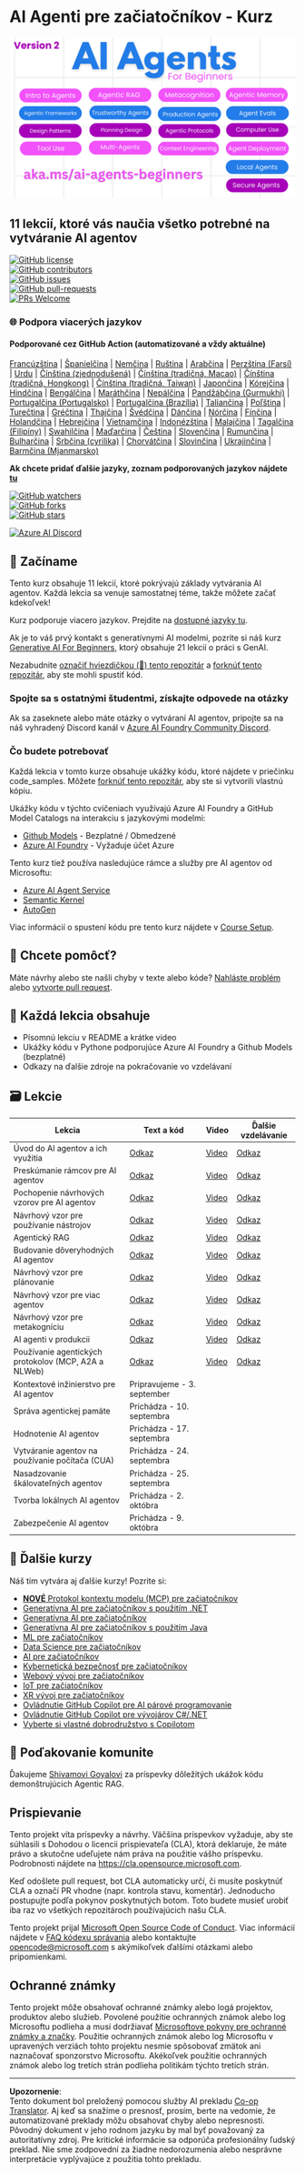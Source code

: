 <!--
CO_OP_TRANSLATOR_METADATA:
{
  "original_hash": "4177db6b3602dfa8c609d78df1f0f21b",
  "translation_date": "2025-08-29T20:30:04+00:00",
  "source_file": "README.md",
  "language_code": "sk"
}
-->
# AI Agenti pre začiatočníkov - Kurz

![Generative AI For Beginners](../../translated_images/repo-thumbnailv2.06f4a48036fde647f6ba4eb19f5651babe59bb30e972748afb349e47725d7601.sk.png)

## 11 lekcií, ktoré vás naučia všetko potrebné na vytváranie AI agentov

[![GitHub license](https://img.shields.io/github/license/microsoft/ai-agents-for-beginners.svg)](https://github.com/microsoft/ai-agents-for-beginners/blob/master/LICENSE?WT.mc_id=academic-105485-koreyst)  
[![GitHub contributors](https://img.shields.io/github/contributors/microsoft/ai-agents-for-beginners.svg)](https://GitHub.com/microsoft/ai-agents-for-beginners/graphs/contributors/?WT.mc_id=academic-105485-koreyst)  
[![GitHub issues](https://img.shields.io/github/issues/microsoft/ai-agents-for-beginners.svg)](https://GitHub.com/microsoft/ai-agents-for-beginners/issues/?WT.mc_id=academic-105485-koreyst)  
[![GitHub pull-requests](https://img.shields.io/github/issues-pr/microsoft/ai-agents-for-beginners.svg)](https://GitHub.com/microsoft/ai-agents-for-beginners/pulls/?WT.mc_id=academic-105485-koreyst)  
[![PRs Welcome](https://img.shields.io/badge/PRs-welcome-brightgreen.svg?style=flat-square)](http://makeapullrequest.com?WT.mc_id=academic-105485-koreyst)

### 🌐 Podpora viacerých jazykov

#### Podporované cez GitHub Action (automatizované a vždy aktuálne)

[Francúzština](../fr/README.md) | [Španielčina](../es/README.md) | [Nemčina](../de/README.md) | [Ruština](../ru/README.md) | [Arabčina](../ar/README.md) | [Perzština (Farsí)](../fa/README.md) | [Urdu](../ur/README.md) | [Čínština (zjednodušená)](../zh/README.md) | [Čínština (tradičná, Macao)](../mo/README.md) | [Čínština (tradičná, Hongkong)](../hk/README.md) | [Čínština (tradičná, Taiwan)](../tw/README.md) | [Japončina](../ja/README.md) | [Kórejčina](../ko/README.md) | [Hindčina](../hi/README.md) | [Bengálčina](../bn/README.md) | [Maráthčina](../mr/README.md) | [Nepálčina](../ne/README.md) | [Pandžábčina (Gurmukhi)](../pa/README.md) | [Portugalčina (Portugalsko)](../pt/README.md) | [Portugalčina (Brazília)](../br/README.md) | [Taliančina](../it/README.md) | [Poľština](../pl/README.md) | [Turečtina](../tr/README.md) | [Gréčtina](../el/README.md) | [Thajčina](../th/README.md) | [Švédčina](../sv/README.md) | [Dánčina](../da/README.md) | [Nórčina](../no/README.md) | [Fínčina](../fi/README.md) | [Holandčina](../nl/README.md) | [Hebrejčina](../he/README.md) | [Vietnamčina](../vi/README.md) | [Indonézština](../id/README.md) | [Malajčina](../ms/README.md) | [Tagalčina (Filipíny)](../tl/README.md) | [Swahilčina](../sw/README.md) | [Maďarčina](../hu/README.md) | [Čeština](../cs/README.md) | [Slovenčina](./README.md) | [Rumunčina](../ro/README.md) | [Bulharčina](../bg/README.md) | [Srbčina (cyrilika)](../sr/README.md) | [Chorvátčina](../hr/README.md) | [Slovinčina](../sl/README.md) | [Ukrajinčina](../uk/README.md) | [Barmčina (Mjanmarsko)](../my/README.md)

**Ak chcete pridať ďalšie jazyky, zoznam podporovaných jazykov nájdete [tu](https://github.com/Azure/co-op-translator/blob/main/getting_started/supported-languages.md)**

[![GitHub watchers](https://img.shields.io/github/watchers/microsoft/ai-agents-for-beginners.svg?style=social&label=Watch)](https://GitHub.com/microsoft/ai-agents-for-beginners/watchers/?WT.mc_id=academic-105485-koreyst)  
[![GitHub forks](https://img.shields.io/github/forks/microsoft/ai-agents-for-beginners.svg?style=social&label=Fork)](https://GitHub.com/microsoft/ai-agents-for-beginners/network/?WT.mc_id=academic-105485-koreyst)  
[![GitHub stars](https://img.shields.io/github/stars/microsoft/ai-agents-for-beginners.svg?style=social&label=Star)](https://GitHub.com/microsoft/ai-agents-for-beginners/stargazers/?WT.mc_id=academic-105485-koreyst)

[![Azure AI Discord](https://dcbadge.limes.pink/api/server/kzRShWzttr)](https://discord.gg/kzRShWzttr)

## 🌱 Začíname

Tento kurz obsahuje 11 lekcií, ktoré pokrývajú základy vytvárania AI agentov. Každá lekcia sa venuje samostatnej téme, takže môžete začať kdekoľvek!

Kurz podporuje viacero jazykov. Prejdite na [dostupné jazyky tu](../..).

Ak je to váš prvý kontakt s generatívnymi AI modelmi, pozrite si náš kurz [Generative AI For Beginners](https://aka.ms/genai-beginners), ktorý obsahuje 21 lekcií o práci s GenAI.

Nezabudnite [označiť hviezdičkou (🌟) tento repozitár](https://docs.github.com/en/get-started/exploring-projects-on-github/saving-repositories-with-stars?WT.mc_id=academic-105485-koreyst) a [forknúť tento repozitár](https://github.com/microsoft/ai-agents-for-beginners/fork), aby ste mohli spustiť kód.

### Spojte sa s ostatnými študentmi, získajte odpovede na otázky

Ak sa zaseknete alebo máte otázky o vytváraní AI agentov, pripojte sa na náš vyhradený Discord kanál v [Azure AI Foundry Community Discord](https://aka.ms/ai-agents/discord).

### Čo budete potrebovať

Každá lekcia v tomto kurze obsahuje ukážky kódu, ktoré nájdete v priečinku code_samples. Môžete [forknúť tento repozitár](https://github.com/microsoft/ai-agents-for-beginners/fork), aby ste si vytvorili vlastnú kópiu.

Ukážky kódu v týchto cvičeniach využívajú Azure AI Foundry a GitHub Model Catalogs na interakciu s jazykovými modelmi:

- [Github Models](https://aka.ms/ai-agents-beginners/github-models) - Bezplatné / Obmedzené
- [Azure AI Foundry](https://aka.ms/ai-agents-beginners/ai-foundry) - Vyžaduje účet Azure

Tento kurz tiež používa nasledujúce rámce a služby pre AI agentov od Microsoftu:

- [Azure AI Agent Service](https://aka.ms/ai-agents-beginners/ai-agent-service)  
- [Semantic Kernel](https://aka.ms/ai-agents-beginners/semantic-kernel)  
- [AutoGen](https://aka.ms/ai-agents/autogen)  

Viac informácií o spustení kódu pre tento kurz nájdete v [Course Setup](./00-course-setup/README.md).

## 🙏 Chcete pomôcť?

Máte návrhy alebo ste našli chyby v texte alebo kóde? [Nahláste problém](https://github.com/microsoft/ai-agents-for-beginners/issues?WT.mc_id=academic-105485-koreyst) alebo [vytvorte pull request](https://github.com/microsoft/ai-agents-for-beginners/pulls?WT.mc_id=academic-105485-koreyst).

## 📂 Každá lekcia obsahuje

- Písomnú lekciu v README a krátke video
- Ukážky kódu v Pythone podporujúce Azure AI Foundry a Github Models (bezplatné)
- Odkazy na ďalšie zdroje na pokračovanie vo vzdelávaní

## 🗃️ Lekcie

| **Lekcia**                                   | **Text a kód**                                   | **Video**                                                  | **Ďalšie vzdelávanie**                                                                 |
|----------------------------------------------|-------------------------------------------------|-----------------------------------------------------------|---------------------------------------------------------------------------------------|
| Úvod do AI agentov a ich využitia            | [Odkaz](./01-intro-to-ai-agents/README.md)      | [Video](https://youtu.be/3zgm60bXmQk?si=z8QygFvYQv-9WtO1) | [Odkaz](https://aka.ms/ai-agents-beginners/collection?WT.mc_id=academic-105485-koreyst) |
| Preskúmanie rámcov pre AI agentov            | [Odkaz](./02-explore-agentic-frameworks/README.md) | [Video](https://youtu.be/ODwF-EZo_O8?si=Vawth4hzVaHv-u0H) | [Odkaz](https://aka.ms/ai-agents-beginners/collection?WT.mc_id=academic-105485-koreyst) |
| Pochopenie návrhových vzorov pre AI agentov  | [Odkaz](./03-agentic-design-patterns/README.md) | [Video](https://youtu.be/m9lM8qqoOEA?si=BIzHwzstTPL8o9GF) | [Odkaz](https://aka.ms/ai-agents-beginners/collection?WT.mc_id=academic-105485-koreyst) |
| Návrhový vzor pre používanie nástrojov       | [Odkaz](./04-tool-use/README.md)                | [Video](https://youtu.be/vieRiPRx-gI?si=2z6O2Xu2cu_Jz46N) | [Odkaz](https://aka.ms/ai-agents-beginners/collection?WT.mc_id=academic-105485-koreyst) |
| Agentický RAG                                | [Odkaz](./05-agentic-rag/README.md)             | [Video](https://youtu.be/WcjAARvdL7I?si=gKPWsQpKiIlDH9A3) | [Odkaz](https://aka.ms/ai-agents-beginners/collection?WT.mc_id=academic-105485-koreyst) |
| Budovanie dôveryhodných AI agentov           | [Odkaz](./06-building-trustworthy-agents/README.md) | [Video](https://youtu.be/iZKkMEGBCUQ?si=jZjpiMnGFOE9L8OK) | [Odkaz](https://aka.ms/ai-agents-beginners/collection?WT.mc_id=academic-105485-koreyst) |
| Návrhový vzor pre plánovanie                 | [Odkaz](./07-planning-design/README.md)         | [Video](https://youtu.be/kPfJ2BrBCMY?si=6SC_iv_E5-mzucnC) | [Odkaz](https://aka.ms/ai-agents-beginners/collection?WT.mc_id=academic-105485-koreyst) |
| Návrhový vzor pre viac agentov               | [Odkaz](./08-multi-agent/README.md)             | [Video](https://youtu.be/V6HpE9hZEx0?si=rMgDhEu7wXo2uo6g) | [Odkaz](https://aka.ms/ai-agents-beginners/collection?WT.mc_id=academic-105485-koreyst) |
| Návrhový vzor pre metakogníciu               | [Odkaz](./09-metacognition/README.md)           | [Video](https://youtu.be/His9R6gw6Ec?si=8gck6vvdSNCt6OcF) | [Odkaz](https://aka.ms/ai-agents-beginners/collection?WT.mc_id=academic-105485-koreyst) |
| AI agenti v produkcii                        | [Odkaz](./10-ai-agents-production/README.md)    | [Video](https://youtu.be/l4TP6IyJxmQ?si=31dnhexRo6yLRJDl) | [Odkaz](https://aka.ms/ai-agents-beginners/collection?WT.mc_id=academic-105485-koreyst) |
| Používanie agentických protokolov (MCP, A2A a NLWeb) | [Odkaz](./11-agentic-protocols/README.md)       | [Video](https://youtu.be/X-Dh9R3Opn8)                     | [Odkaz](https://aka.ms/ai-agents-beginners/collection?WT.mc_id=academic-105485-koreyst) |
| Kontextové inžinierstvo pre AI agentov       | Pripravujeme - 3. september                     |                                                           |                                                                                       |
| Správa agentickej pamäte                     | Prichádza - 10. septembra                        |                                                            |                                                                                        |
| Hodnotenie AI agentov                        | Prichádza - 17. septembra                        |                                                            |                                                                                        |
| Vytváranie agentov na používanie počítača (CUA) | Prichádza - 24. septembra                        |                                                            |                                                                                        |
| Nasadzovanie škálovateľných agentov          | Prichádza - 25. septembra                        |                                                            |                                                                                        |
| Tvorba lokálnych AI agentov                  | Prichádza - 2. októbra                           |                                                            |                                                                                        |
| Zabezpečenie AI agentov                      | Prichádza - 9. októbra                           |                                                            |                                                                                        |

## 🎒 Ďalšie kurzy

Náš tím vytvára aj ďalšie kurzy! Pozrite si:

- [**NOVÉ** Protokol kontextu modelu (MCP) pre začiatočníkov](https://github.com/microsoft/mcp-for-beginners?WT.mc_id=academic-105485-koreyst)
- [Generatívna AI pre začiatočníkov s použitím .NET](https://github.com/microsoft/Generative-AI-for-beginners-dotnet?WT.mc_id=academic-105485-koreyst)
- [Generatívna AI pre začiatočníkov](https://github.com/microsoft/generative-ai-for-beginners?WT.mc_id=academic-105485-koreyst)
- [Generatívna AI pre začiatočníkov s použitím Java](https://github.com/microsoft/generative-ai-for-beginners-java?WT.mc_id=academic-105485-koreyst)
- [ML pre začiatočníkov](https://aka.ms/ml-beginners?WT.mc_id=academic-105485-koreyst)
- [Data Science pre začiatočníkov](https://aka.ms/datascience-beginners?WT.mc_id=academic-105485-koreyst)
- [AI pre začiatočníkov](https://aka.ms/ai-beginners?WT.mc_id=academic-105485-koreyst)
- [Kybernetická bezpečnosť pre začiatočníkov](https://github.com/microsoft/Security-101??WT.mc_id=academic-96948-sayoung)
- [Webový vývoj pre začiatočníkov](https://aka.ms/webdev-beginners?WT.mc_id=academic-105485-koreyst)
- [IoT pre začiatočníkov](https://aka.ms/iot-beginners?WT.mc_id=academic-105485-koreyst)
- [XR vývoj pre začiatočníkov](https://github.com/microsoft/xr-development-for-beginners?WT.mc_id=academic-105485-koreyst)
- [Ovládnutie GitHub Copilot pre AI párové programovanie](https://aka.ms/GitHubCopilotAI?WT.mc_id=academic-105485-koreyst)
- [Ovládnutie GitHub Copilot pre vývojárov C#/.NET](https://github.com/microsoft/mastering-github-copilot-for-dotnet-csharp-developers?WT.mc_id=academic-105485-koreyst)
- [Vyberte si vlastné dobrodružstvo s Copilotom](https://github.com/microsoft/CopilotAdventures?WT.mc_id=academic-105485-koreyst)

## 🌟 Poďakovanie komunite

Ďakujeme [Shivamovi Goyalovi](https://www.linkedin.com/in/shivam2003/) za príspevky dôležitých ukážok kódu demonštrujúcich Agentic RAG. 

## Prispievanie

Tento projekt víta príspevky a návrhy. Väčšina príspevkov vyžaduje, aby ste súhlasili s
Dohodou o licencii prispievateľa (CLA), ktorá deklaruje, že máte právo a skutočne udeľujete nám
práva na použitie vášho príspevku. Podrobnosti nájdete na 
<https://cla.opensource.microsoft.com>.

Keď odošlete pull request, bot CLA automaticky určí, či musíte poskytnúť
CLA a označí PR vhodne (napr. kontrola stavu, komentár). Jednoducho postupujte podľa pokynov
poskytnutých botom. Toto budete musieť urobiť iba raz vo všetkých repozitároch používajúcich našu CLA.

Tento projekt prijal [Microsoft Open Source Code of Conduct](https://opensource.microsoft.com/codeofconduct/).
Viac informácií nájdete v [FAQ kódexu správania](https://opensource.microsoft.com/codeofconduct/faq/) alebo
kontaktujte [opencode@microsoft.com](mailto:opencode@microsoft.com) s akýmikoľvek ďalšími otázkami alebo pripomienkami.

## Ochranné známky

Tento projekt môže obsahovať ochranné známky alebo logá projektov, produktov alebo služieb. Povolené použitie ochranných známok alebo log Microsoftu podlieha a musí dodržiavať
[Microsoftove pokyny pre ochranné známky a značky](https://www.microsoft.com/legal/intellectualproperty/trademarks/usage/general).
Použitie ochranných známok alebo log Microsoftu v upravených verziách tohto projektu nesmie spôsobovať zmätok ani naznačovať sponzorstvo Microsoftu.
Akékoľvek použitie ochranných známok alebo log tretích strán podlieha politikám týchto tretích strán.

---

**Upozornenie**:  
Tento dokument bol preložený pomocou služby AI prekladu [Co-op Translator](https://github.com/Azure/co-op-translator). Aj keď sa snažíme o presnosť, prosím, berte na vedomie, že automatizované preklady môžu obsahovať chyby alebo nepresnosti. Pôvodný dokument v jeho rodnom jazyku by mal byť považovaný za autoritatívny zdroj. Pre kritické informácie sa odporúča profesionálny ľudský preklad. Nie sme zodpovední za žiadne nedorozumenia alebo nesprávne interpretácie vyplývajúce z použitia tohto prekladu.
